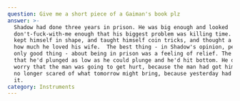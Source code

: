 ```yaml
---
question: Give me a short piece of a Gaiman's book plz
answer: >-
  Shadow had done three years in prison. He was big enough and looked
  don't-fuck-with-me enough that his biggest problem was killing time. So he
  kept himself in shape, and taught himself coin tricks, and thought a lot about
  how much he loved his wife.  The best thing - in Shadow's opinion, perhaps the
  only good thing - about being in prison was a feeling of relief. The feeling
  that he'd plunged as low as he could plunge and he'd hit bottom. He didn't
  worry that the man was going to get hurt, because the man had got him. He was
  no longer scared of what tomorrow might bring, because yesterday had brought
  it. 
category: Instruments
---
```



